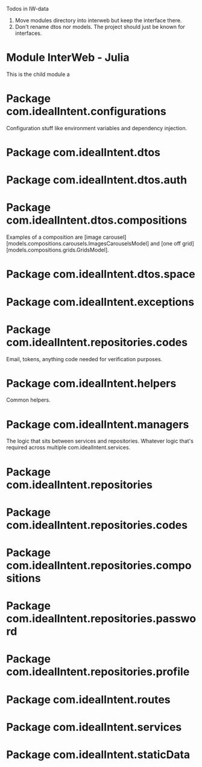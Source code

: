Todos in IW-data
1. Move modules directory into interweb but keep the interface there.
2. Don't rename dtos nor models. The project should just be known for interfaces.

# Module InterWeb - Julia 
This is the child module a

# Package com.idealIntent.configurations
Configuration stuff like environment variables and dependency injection.

# Package com.idealIntent.dtos
# Package com.idealIntent.dtos.auth
# Package com.idealIntent.dtos.compositions
Examples of a composition are [image carousel][models.compositions.carousels.ImagesCarouselsModel] and [one off grid][models.compositions.grids.GridsModel].

# Package com.idealIntent.dtos.space

# Package com.idealIntent.exceptions

# Package com.idealIntent.repositories.codes
Email, tokens, anything code needed for verification purposes.

# Package com.idealIntent.helpers
Common helpers.

# Package com.idealIntent.managers
The logic that sits between services and repositories. Whatever logic that's required across multiple
com.idealIntent.services.

# Package com.idealIntent.repositories
# Package com.idealIntent.repositories.codes
# Package com.idealIntent.repositories.compositions
# Package com.idealIntent.repositories.password
# Package com.idealIntent.repositories.profile

# Package com.idealIntent.routes

# Package com.idealIntent.services

# Package com.idealIntent.staticData
